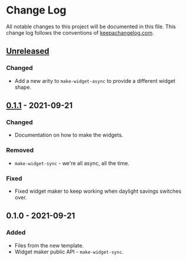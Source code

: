 # Change Log
All notable changes to this project will be documented in this file. This change log follows the conventions of [keepachangelog.com](http://keepachangelog.com/).

## [Unreleased]
### Changed
- Add a new arity to `make-widget-async` to provide a different widget shape.

## [0.1.1] - 2021-09-21
### Changed
- Documentation on how to make the widgets.

### Removed
- `make-widget-sync` - we're all async, all the time.

### Fixed
- Fixed widget maker to keep working when daylight savings switches over.

## 0.1.0 - 2021-09-21
### Added
- Files from the new template.
- Widget maker public API - `make-widget-sync`.

[Unreleased]: https://github.com/your-name/figwheel-main-cljs-app/compare/0.1.1...HEAD
[0.1.1]: https://github.com/your-name/figwheel-main-cljs-app/compare/0.1.0...0.1.1
